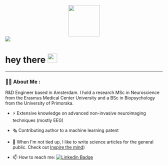 <div id="header" align="center">
  <img src="https://media.giphy.com/media/57JXz0F0T7mZGP1Gsl/giphy.gif" width="100"/>
</div>

<div id="badges">
  <a href="https://www.linkedin.com/in/eva-koderman-neuroscientist/">
    <img src=https://img.shields.io/badge/LinkedIn-blue?logo=linkedin&logoColor=white&style=for-the-badge>
  </a>
</div>

<h1>
  hey there
  <img src="https://media.giphy.com/media/hvRJCLFzcasrR4ia7z/giphy.gif" width="30px"/>
</h1>

---

### :woman_technologist: About Me :

R&D Engineer based in Amsterdam. I hold a research MSc in Neuroscience from the Erasmus Medical Center University and a BSc in Biopsychology from the University of Primorska. 

- :zap: Extensive knowledge on advanced non-invasive neuroimaging techniques (mostly EEG)

- 🗞️ Contributing author to a machine learning patent

- :seedling: When I'm not tied up, I like to write science articles for the general public. Check out <a href="[https://www.inspirethemind.org](https://www.inspirethemind.org)">Inspire the mind</a>)

- :mailbox: How to reach me: [![Linkedin Badge](https://img.shields.io/badge/-eva-blue?style=flat&logo=Linkedin&logoColor=white)]([your-linkedin-url](https://www.linkedin.com/in/eva-koderman-neuroscientist/))
